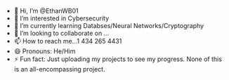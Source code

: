 - 👋 Hi, I’m @EthanWB01
- 👀 I’m interested in Cybersecurity
- 🌱 I’m currently learning Databses/Neural Networks/Cryptography
- 💞️ I’m looking to collaborate on ...
- 📫 How to reach me...1 434 265 4431
- 😄 Pronouns: He/Him
- ⚡ Fun fact: Just uploading my projects to see my progress. None of this is an all-encompassing project.

<!---
EthanWB01/EthanWB01 is a ✨ special ✨ repository because its `README.md` (this file) appears on your GitHub profile.
You can click the Preview link to take a look at your changes.
--->
